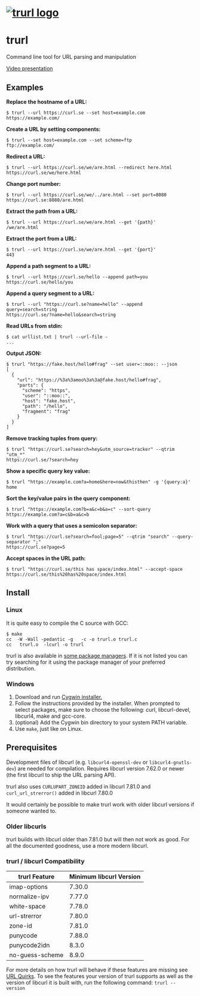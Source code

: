 <!--
Copyright (C) Daniel Stenberg, <daniel@haxx.se>, et al.

SPDX-License-Identifier: curl
-->

# [![trurl logo](https://curl.se/logo/trurl-logo.svg)](https://curl.se/trurl)

# trurl

Command line tool for URL parsing and manipulation

[Video presentation](https://youtu.be/oDL7DVszr2w)

## Examples

**Replace the hostname of a URL:**

```text
$ trurl --url https://curl.se --set host=example.com
https://example.com/
```

**Create a URL by setting components:**

```text
$ trurl --set host=example.com --set scheme=ftp
ftp://example.com/
```

**Redirect a URL:**

```text
$ trurl --url https://curl.se/we/are.html --redirect here.html
https://curl.se/we/here.html
```

**Change port number:**

```text
$ trurl --url https://curl.se/we/../are.html --set port=8080
https://curl.se:8080/are.html
```

**Extract the path from a URL:**

```text
$ trurl --url https://curl.se/we/are.html --get '{path}'
/we/are.html
```

**Extract the port from a URL:**

```text
$ trurl --url https://curl.se/we/are.html --get '{port}'
443
```

**Append a path segment to a URL:**

```text
$ trurl --url https://curl.se/hello --append path=you
https://curl.se/hello/you
```

**Append a query segment to a URL:**

```text
$ trurl --url "https://curl.se?name=hello" --append query=search=string
https://curl.se/?name=hello&search=string
```

**Read URLs from stdin:**

```text
$ cat urllist.txt | trurl --url-file -
...
```

**Output JSON:**

```text
$ trurl "https://fake.host/hello#frag" --set user=::moo:: --json
[
  {
    "url": "https://%3a%3amoo%3a%3a@fake.host/hello#frag",
    "parts": {
      "scheme": "https",
      "user": "::moo::",
      "host": "fake.host",
      "path": "/hello",
      "fragment": "frag"
    }
  }
]
```

**Remove tracking tuples from query:**

```text
$ trurl "https://curl.se?search=hey&utm_source=tracker" --qtrim "utm_*"
https://curl.se/?search=hey
```

**Show a specific query key value:**

```text
$ trurl "https://example.com?a=home&here=now&thisthen" -g '{query:a}'
home
```

**Sort the key/value pairs in the query component:**

```text
$ trurl "https://example.com?b=a&c=b&a=c" --sort-query
https://example.com?a=c&b=a&c=b
```

**Work with a query that uses a semicolon separator:**

```text
$ trurl "https://curl.se?search=fool;page=5" --qtrim "search" --query-separator ";"
https://curl.se?page=5
```

**Accept spaces in the URL path:**

```text
$ trurl "https://curl.se/this has space/index.html" --accept-space
https://curl.se/this%20has%20space/index.html
```

## Install

### Linux

It is quite easy to compile the C source with GCC:

```text
$ make
cc  -W -Wall -pedantic -g   -c -o trurl.o trurl.c
cc   trurl.o  -lcurl -o trurl
```

trurl is also available in [some package managers](https://github.com/curl/trurl/wiki/Get-trurl-for-your-OS). If it is not listed you can try searching for it using the package manager of your preferred distribution.

### Windows

1. Download and run [Cygwin installer.](https://www.cygwin.com/install.html)
2. Follow the instructions provided by the installer. When prompted to select packages, make sure to choose the following: curl, libcurl-devel, libcurl4, make and gcc-core.
3. (optional) Add the Cygwin bin directory to your system PATH variable.
4. Use `make`, just like on Linux.

## Prerequisites

Development files of libcurl (e.g. `libcurl4-openssl-dev` or
`libcurl4-gnutls-dev`) are needed for compilation. Requires libcurl version
7.62.0 or newer (the first libcurl to ship the URL parsing API).

trurl also uses `CURLUPART_ZONEID` added in libcurl 7.81.0 and
`curl_url_strerror()` added in libcurl 7.80.0

It would certainly be possible to make trurl work with older libcurl versions
if someone wanted to.

### Older libcurls

trurl builds with libcurl older than 7.81.0 but will then not work as
good. For all the documented goodness, use a more modern libcurl.

### trurl / libcurl Compatibility

| trurl Feature   |  Minimum libcurl Version |
|-----------------|--------------------------|
| imap-options    |   7.30.0                 |
| normalize-ipv   |   7.77.0                 | 
| white-space     |   7.78.0                 |
| url-strerror    |   7.80.0                 |
| zone-id         |   7.81.0                 |
| punycode        |   7.88.0                 |
| punycode2idn    |   8.3.0                  |
| no-guess-scheme |   8.9.0                  |

For more details on how trurl will behave if these features are missing see [URL Quirks](https://github.com/curl/trurl/blob/master/URL-QUIRKS.md).
To see the features your version of trurl supports as well as the version of libcurl it is built with, run the following command:  `trurl --version`

